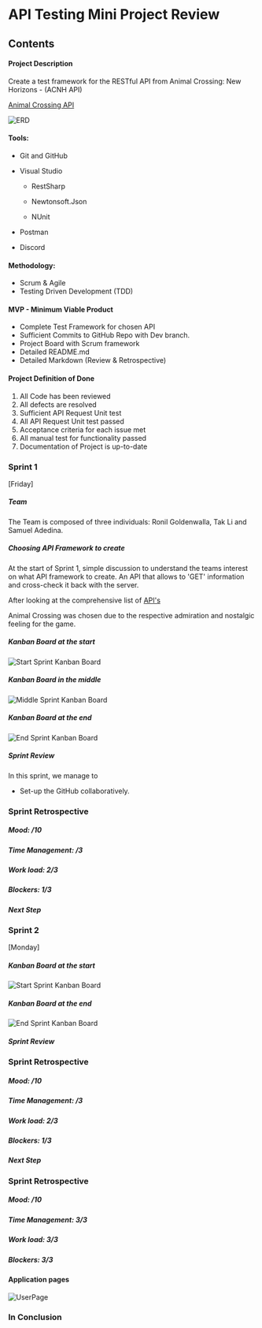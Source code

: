 # **API Testing Mini Project Review** 

## Contents



#### Project Description

Create a test framework for the RESTful API from Animal Crossing: New Horizons -  (ACNH API)

 [Animal Crossing API](http://acnhapi.com/doc)

![ERD](h)

#### Tools:

- Git and GitHub

- Visual Studio

  - RestSharp

  - Newtonsoft.Json
  - NUnit

- Postman

- Discord

#### Methodology:

* Scrum & Agile
* Testing Driven Development (TDD)

#### MVP - Minimum Viable Product

- Complete Test Framework for chosen API
- Sufficient Commits to GitHub Repo with Dev branch.
- Project Board with Scrum framework
- Detailed README.md
- Detailed Markdown (Review & Retrospective)

#### Project Definition of Done

1. All Code has been reviewed
2. All defects are resolved
3. Sufficient API Request Unit test
4. All API Request Unit test passed
5. Acceptance criteria for each issue met
6. All manual test for functionality passed
7. Documentation of Project is up-to-date

### Sprint 1

[Friday]

##### Team

The Team is composed of three individuals: Ronil Goldenwalla, Tak Li and Samuel Adedina.

##### Choosing API Framework to create

At the start of Sprint 1, simple discussion to understand the teams interest on what API framework to create. An API that allows to 'GET' information and cross-check it back with the server.

After looking at the comprehensive list of [API's](https://github.com/public-apis/public-apis)

Animal Crossing was chosen due to the respective admiration and nostalgic feeling for the game.

##### Kanban Board at the start

![Start Sprint Kanban Board](h)

##### Kanban Board in the middle

![Middle Sprint Kanban Board](h)

##### Kanban Board at the end

![End Sprint Kanban Board](h)

##### Sprint Review

In this sprint, we manage to 

- Set-up the GitHub collaboratively.

### Sprint Retrospective

##### Mood: /10



##### Time Management: /3



#####  Work load: 2/3



##### Blockers: 1/3



##### Next Step





### Sprint 2

[Monday]

##### Kanban Board at the start

![Start Sprint Kanban Board](h)

##### Kanban Board at the end

![End Sprint Kanban Board](h)

##### Sprint Review



### Sprint Retrospective

##### Mood: /10



##### Time Management: /3



#####  Work load: 2/3



##### Blockers: 1/3



##### Next Step



### Sprint Retrospective

##### Mood: /10



##### Time Management: 3/3



#####  Work load: 3/3



##### Blockers: 3/3





#### Application pages



![UserPage](h)



### In Conclusion








